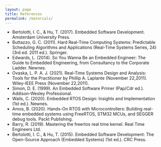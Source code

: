 ```yaml
---
layout: page
title: References 
permalink: /materials/
---
```


- Bertolotti, I. C., & Hu, T. (2017). Embedded Software Development. Amsterdam University Press.
- Buttazzo, G. C. (2011). Hard Real-Time Computing Systems: Predictable Scheduling Algorithms and Applications (Real-Time Systems Series, 24) (3rd ed. 2011 ed.). Springer.
- Edwards, L. (2014). So You Wanna Be an Embedded Engineer: The Guide to Embedded Engineering, from Consultancy to the Corporate Ladder. Newnes.
- Ovaska, L. P. A. J. (2021). Real-Time Systems Design and Analysis: Tools for the Practitioner by Phillip A. Laplante (November 22,2011). Wiley-IEEE Press (November 22,2011).
- Simon, D. E. (1999). An Embedded Software Primer (Pap/Cdr ed.). Addison-Wesley Professional.
- Walls, C. (2020). Embedded RTOS Design: Insights and Implementation (1st ed.). Newnes.
- Amos, B. (2020). Hands-On RTOS with Microcontrollers: Building real-time embedded systems using FreeRTOS, STM32 MCUs, and SEGGER debug tools. Packt Publishing.
- Barry, R. (2019). Mastering the freertos real time kernel. Real Time Engineers Ltd.
- Bertolotti, I. C., & Hu, T. (2015). Embedded Software Development: The Open-Source Approach (Embedded Systems) (1st ed.). CRC Press.